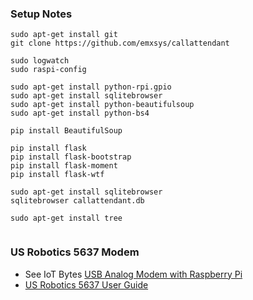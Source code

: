 ### Setup Notes
```
sudo apt-get install git
git clone https://github.com/emxsys/callattendant

sudo logwatch
sudo raspi-config

sudo apt-get install python-rpi.gpio
sudo apt-get install sqlitebrowser
sudo apt-get install python-beautifulsoup
sudo apt-get install python-bs4

pip install BeautifulSoup

pip install flask
pip install flask-bootstrap
pip install flask-moment
pip install flask-wtf

sudo apt-get install sqlitebrowser
sqlitebrowser callattendant.db

sudo apt-get install tree


```

### US Robotics 5637 Modem
- See IoT Bytes [USB Analog Modem with Raspberry Pi](https://iotbytes.wordpress.com/usb-analog-modem-with-raspberry-pi/)
- [US Robotics 5637 User Guide](https://support.usr.com/support/5637/5637-ug/ref_cmd_use.html)
